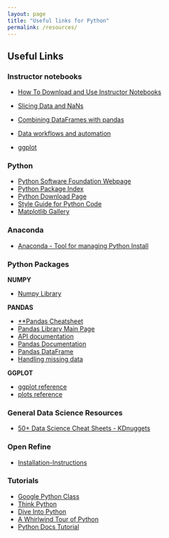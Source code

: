```yaml
---
layout: page
title: "Useful links for Python"
permalink: /resources/
---
```


## Useful Links

### Instructor notebooks

  * [How To Download and Use Instructor Notebooks](https://thejacksonlaboratory.github.io/python-ecology-lesson/usenotebook/)


  * [Slicing Data and NaNs](https://github.com/TheJacksonLaboratory/python-ecology-lesson/tree/gh-pages/notebooks/slicing_data.ipynb)
  * [Combining DataFrames with pandas](https://github.com/TheJacksonLaboratory/python-ecology-lesson/tree/gh-pages/notebooks/merging-data.ipynb)
  * [Data workflows and automation](https://github.com/TheJacksonLaboratory/python-ecology-lesson/tree/gh-pages/notebooks/for-loops-and-functions.ipynb)
  * [ggplot](https://github.com/TheJacksonLaboratory/python-ecology-lesson/tree/gh-pages/notebooks/ggplot.ipynb)

### Python

  * [Python Software Foundation Webpage](https://www.python.org/)
  * [Python Package Index](https://pypi.python.org/pypi)
  * [Python Download Page](https://www.python.org/downloads/)
  * [Style Guide for Python Code](https://www.python.org/dev/peps/pep-0008/)
  * [Matplotlib Gallery](http://matplotlib.org/gallery.html)

### Anaconda

  * [Anaconda - Tool for managing Python Install](https://www.continuum.io/Anaconda-Overview)

### Python Packages

**NUMPY**
  * [Numpy Library](http://www.numpy.org/)

**PANDAS**
  * [\*\*Pandas Cheatsheet](https://github.com/pandas-dev/pandas/blob/master/doc/cheatsheet/Pandas_Cheat_Sheet.pdf)
  * [Pandas Library Main Page](http://pandas.pydata.org/)
  * [API documentation](http://pandas.pydata.org/pandas-docs/stable/api.html)
  * [Pandas Documentation](http://pandas.pydata.org/pandas-docs/stable/)
  * [Pandas DataFrame](http://pandas.pydata.org/pandas-docs/stable/dsintro.html)
  * [Handling missing data](https://www.oreilly.com/learning/handling-missing-data)

**GGPLOT**
  * [ggplot reference](http://ggplot.yhathq.com/)
  * [plots reference](http://ggplot.yhathq.com/docs/index.html)

### General Data Science Resources

  * [50+ Data Science Cheat Sheets - KDnuggets](http://www.kdnuggets.com/2015/07/good-data-science-machine-learning-cheat-sheets.html)


### Open Refine

  * [Installation-Instructions](https://github.com/OpenRefine/OpenRefine/wiki/Installation-Instructions)

### Tutorials
  * [Google Python Class](https://developers.google.com/edu/python/)
  * [Think Python](http://greenteapress.com/wp/think-python/)
  * [Dive Into Python](http://www.diveintopython.net/)
  * [A Whirlwind Tour of Python](https://www.oreilly.com/learning/a-whirlwind-tour-of-python)
  * [Python Docs Tutorial](https://docs.python.org/3/tutorial/index.html)

